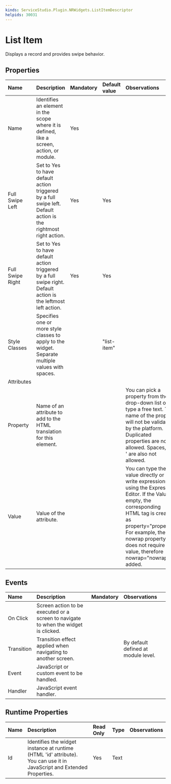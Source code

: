 ```yaml
---
kinds: ServiceStudio.Plugin.NRWidgets.ListItemDescriptor
helpids: 30031
---
```


# List Item

Displays a record and provides swipe behavior.

## Properties

| Name | Description | Mandatory | Default value | Observations |
| :--- | :--- | :--- | :--- | :--- |
| Name | Identifies an element in the scope where it is defined, like a screen, action, or module. | Yes |  |  |
| Full Swipe Left | Set to Yes to have default action triggered by a full swipe left. Default action is the rightmost right action. | Yes | Yes |  |
| Full Swipe Right | Set to Yes to have default action triggered by a full swipe right. Default action is the leftmost left action. | Yes | Yes |  |
| Style Classes | Specifies one or more style classes to apply to the widget. Separate multiple values with spaces. |  | "list-item" |  |
| Attributes |  |  |  |  |
| Property | Name of an attribute to add to the HTML translation for this element. |  |  | You can pick a property from the drop-down list or type a free text. The name of the property will not be validated by the platform.  Duplicated properties are not allowed. Spaces, " or ' are also not allowed. |
| Value | Value of the attribute. |  |  | You can type the value directly or write expressions using the Expression Editor.  If the Value is empty, the corresponding HTML tag is created as property="property". For example, the nowrap property does not require a value, therefore nowrap="nowrap" is added. |

## Events

| Name | Description | Mandatory | Observations |
| :--- | :--- | :--- | :--- |
| On Click | Screen action to be executed or a screen to navigate to when the widget is clicked. |  |  |
| Transition | Transition effect applied when navigating to another screen. |  | By default defined at module level. |
| Event | JavaScript or custom event to be handled. |  |  |
| Handler | JavaScript event handler. |  |  |

## Runtime Properties

| Name | Description | Read Only | Type | Observations |
| :--- | :--- | :--- | :--- | :--- |
| Id | Identifies the widget instance at runtime \(HTML 'id' attribute\). You can use it in JavaScript and Extended Properties. | Yes | Text |  |

